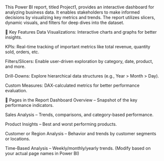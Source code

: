 This Power BI report, titled Project1, provides an interactive dashboard for analyzing business data. It enables stakeholders to make informed decisions by visualizing key metrics and trends. The report utilizes slicers, dynamic visuals, and filters for deep dives into the dataset.

🧾 Key Features
Data Visualizations: Interactive charts and graphs for better insights.

KPIs: Real-time tracking of important metrics like total revenue, quantity sold, orders, etc.

Filters/Slicers: Enable user-driven exploration by category, date, product, and more.

Drill-Downs: Explore hierarchical data structures (e.g., Year > Month > Day).

Custom Measures: DAX-calculated metrics for better performance evaluation.

📂 Pages in the Report
Dashboard Overview – Snapshot of the key performance indicators.

Sales Analysis – Trends, comparisons, and category-based performance.

Product Insights – Best and worst performing products.

Customer or Region Analysis – Behavior and trends by customer segments or locations.

Time-Based Analysis – Weekly/monthly/yearly trends.
(Modify based on your actual page names in Power BI)

